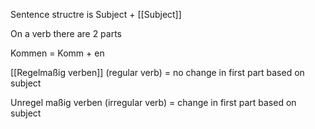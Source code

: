 Sentence structre is Subject +
[[Subject]]

On a verb there are 2 parts

Kommen = Komm + en

[[Regelmaßig verben]] (regular verb) = no change in first part based on subject

Unregel maßig verben (irregular verb) = change in first part based on subject


